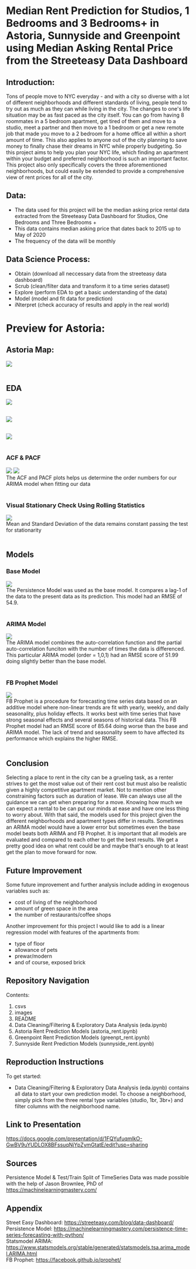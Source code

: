 # Median Rent Prediction for Studios, 1 Bedrooms and 3 Bedrooms+ in Astoria, Sunnyside and Greenpoint using Median Asking Rental Price from the Streeteasy Data Dashboard 

## Introduction:

Tons of people move to NYC everyday - and with a city so diverse with a lot of different neighborhoods and different standards of living, people tend to try out as much as they can while living in the city. The changes to one's life situation may be as fast paced as the city itself. You can go from having 8 roommates in a 5 bedroom apartment, get tired of them and move to a studio, meet a partner and then move to a 1 bedroom or get a new remote job that made you move to a 2 bedroom for a home office all within a short amount of time. This also applies to anyone out of the city planning to save money to finally chase their dreams in NYC while properly budgeting. So this project aims to help you plan your NYC life, which finding an apartment within your budget and preferred neighborhood is such an important factor. This project also only specifically covers the three aforementioned neighborhoods, but could easily be extended to provide a comprehensive view of rent prices for all of the city.

## Data:

- The data used for this project will be the median asking price rental data extracted from the Streeteasy Data Dashboard for Studios, One Bedrooms and Three Bedrooms +
- This data contains median asking price that dates back to 2015 up to May of 2020
- The frequency of the data will be monthly

## Data Science Process:

- Obtain (download all neccessary data from the streeteasy data dashboard)
- Scrub (clean/filter data and transform it to a time series dataset)
- Explore (perform EDA to get a basic understanding of the data)
- Model (model and fit data for prediction)
- iNterpret (check accuracy of results and apply in the real world)

# Preview for Astoria:
## Astoria Map:
![](/images/astoria.png)
<br />
<br />
## EDA 

![](/images/studios.png)
<br />
<br />


![](/images/1br.png)
<br />
<br />


![](/images/3br.png)
<br />
<br />


### ACF & PACF
![](/images/acf.png)
![](/images/pacf.png)
<br />
The ACF and PACF plots helps us determine the order numbers for our ARIMA model when fitting our data
<br />
<br />


### Visual Stationary Check Using Rolling Statistics
![](/images/rollingstudio.png)
<br />
Mean and Standard Deviation of the data remains constant passing the test for stationarity
<br />
<br />

## Models
### Base Model
![](/images/base.png)
<br />
The Persistence Model was used as the base model. It compares a lag-1 of the data to the present data as its prediction. This model had an RMSE of 54.9.
<br />
<br />


### ARIMA Model
![](/images/arima.png)
<br />
The ARIMA model combines the auto-correlation function and the partial auto-correlation funciton with the number of times the data is differenced. This particular ARIMA model (order = 1,0,1) had an RMSE score of 51.99 doing slightly better than the base model. 
<br />
<br />


### FB Prophet Model
![](/images/fb.png)
<br />
FB Prophet is a procedure for forecasting time series data based on an additive model where non-linear trends are fit with yearly, weekly, and daily seasonality, plus holiday effects. It works best with time series that have strong seasonal effects and several seasons of historical data. This FB Prophet model had an RMSE score of 85.64 doing worse than the base and ARIMA model. The lack of trend and seasonality seem to have affected its performance which explains the higher RMSE. 
<br />
<br />



## Conclusion
Selecting a place to rent in the city can be a grueling task, as a renter strives to get the most value out of their rent cost but must also be realistic given a highly competitive apartment market. Not to mention other constraining factors such as duration of lease. We can always use all the guidance we can get when preparing for a move. Knowing how much we can expect a rental to be can put our minds at ease and have one less thing to worry about. With that said, the models used for this project given the different neighborhoods and apartment types differ in results. Sometimes an ARIMA model would have a lower error but sometimes even the base model beats both ARIMA and FB Prophet. It is important that all models are evaluated and compared to each other to get the best results. We get a pretty good idea on what rent could be and maybe that's enough to at least get the plan to move forward for now.  
## Future Improvement
Some future improvement and further analysis include adding in exogenous variables such as:
- cost of living of the neighborhood 
- amount of green space in the area 
- the number of restaurants/coffee shops 

Another improvement for this project I would like to add is a linear regression model with features of the apartments from:
- type of floor
- allowance of pets
- prewar/modern
- and of course, exposed brick

## Repository Navigation
Contents:
1. csvs
2. images
3. README
4. Data Cleaning/Filtering & Exploratory Data Analysis (eda.ipynb)
5. Astoria Rent Prediction Models (astoria_rent.ipynb)
6. Greenpoint Rent Prediction Models (greenpt_rent.ipynb)
7. Sunnyside Rent Prediction Models (sunnyside_rent.ipynb)

## Reproduction Instructions

To get started:
 - Data Cleaning/Filtering & Exploratory Data Analysis (eda.ipynb) contains all data to start your own prediction model. To choose a neighborhood, simply pick from the three rental type variables (studio, 1br, 3br+) and filter columns with the neighborhood name.

## Link to Presentation

https://docs.google.com/presentation/d/1FQYufuqmlkO-GwBV9uYUDLOX8BFssuqNjYpZymGtatE/edit?usp=sharing

## Sources
Persistence Model & Test/Train Split of TimeSeries Data was made possible with the help of Jason Brownlee, PhD of https://machinelearningmastery.com/
<br />
## Appendix

Street Easy Dashboard: https://streeteasy.com/blog/data-dashboard/
<br />
Persistence Model: https://machinelearningmastery.com/persistence-time-series-forecasting-with-python/
<br />
Statsmodel ARIMA: https://www.statsmodels.org/stable/generated/statsmodels.tsa.arima_model.ARIMA.html
<br />
FB Prophet: https://facebook.github.io/prophet/

